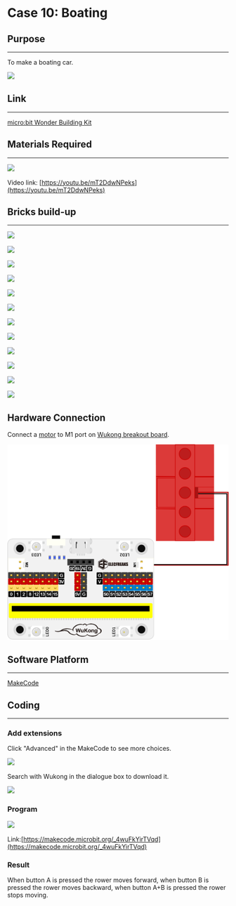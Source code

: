 # Case 10: Boating 

## Purpose
---
To make a boating car. 
 
![](./images/case-10-01.png)

## Link 
---
[micro:bit Wonder Building Kit](https://www.elecfreaks.com/micro-bit-wonder-building-kit-without-micro-bit-board.html)

## Materials Required
---
![](./images/case-10-02.png)

Video link:
[https://youtu.be/mT2DdwNPeks](https://youtu.be/mT2DdwNPeks)

## Bricks build-up
---


![](./images/step-case-10-01.png)

![](./images/step-case-10-02.png)

![](./images/step-case-10-03.png)

![](./images/step-case-10-04.png)

![](./images/step-case-10-05.png)

![](./images/step-case-10-06.png)

![](./images/step-case-10-07.png)

![](./images/step-case-10-08.png)

![](./images/step-case-10-09.png)

![](./images/step-case-10-10.png)

![](./images/step-case-10-11.png)

![](./images/step-case-10-12.png)

## Hardware Connection

Connect a [motor](https://www.elecfreaks.com/geekservo-motor-2kg-compatible-with-lego.html) to M1 port on [Wukong breakout board](https://www.elecfreaks.com/wukong-board-with-lego-holder-for-micro-bit.html).

![](./images/Wonder-Building-Kit-case-03-06.png)

## Software Platform
---
[MakeCode](https://makecode.microbit.org/)

## Coding
---
### Add extensions
Click "Advanced" in the MakeCode to see more choices.
 
![](./images/case-01-03.png)

Search with Wukong in the dialogue box to download it. 

![](./images/case-01-04.png)





### Program
 
![](./images/case-10-05.png)

Link:[https://makecode.microbit.org/_4wuFkYirTVqd](https://makecode.microbit.org/_4wuFkYirTVqd)

### Result

When button A is pressed the rower moves forward, when button B is pressed the rower moves backward, when button A+B is pressed the rower stops moving.
